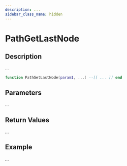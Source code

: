 ```yaml
---
description: ...
sidebar_class_name: hidden
---
```


# PathGetLastNode

## Description

...

```lua
function PathGetLastNode(param1, ...) --[[ ... ]] end
```

## Parameters

...

## Return Values

...

## Example

...

